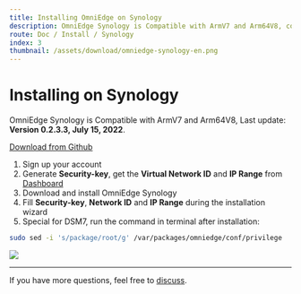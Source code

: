 ```yaml
---
title: Installing OmniEdge on Synology
description: OmniEdge Synology is Compatible with ArmV7 and Arm64V8, connect to private network.
route: Doc / Install / Synology
index: 3
thumbnail: /assets/download/omniedge-synology-en.png
---
```


# Installing on Synology

OmniEdge Synology is Compatible with ArmV7 and Arm64V8, Last update: **Version 0.2.3.3, July 15, 2022**.

[Download from Github](https://github.com/omniedgeio/omniedge-synology/releases)

1. Sign up your account
2. Generate **Security-key**, get the **Virtual Network ID** and **IP Range** from [Dashboard](https://omniedge.io/dashboard)
3. Download and install OmniEdge Synology
4. Fill **Security-key**, **Network ID** and **IP Range** during the installation wizard
5. Special for DSM7, run the command in terminal after installation:

```bash
sudo sed -i 's/package/root/g' /var/packages/omniedge/conf/privilege
```

![](/assets/download/omniedge-synology-en.png)



-----

If you have more questions, feel free to [discuss](https://github.com/omniedgeio/omniedge/discussions).